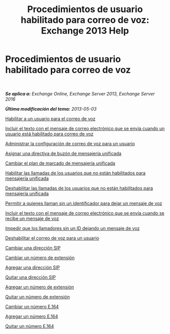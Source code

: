 ﻿---
title: 'Procedimientos de usuario habilitado para correo de voz: Exchange 2013 Help'
TOCTitle: Procedimientos de usuario habilitado para correo de voz
ms:assetid: 57633cf1-9ed9-43ae-a2a8-965431b0a779
ms:mtpsurl: https://technet.microsoft.com/es-es/library/JJ835776(v=EXCHG.150)
ms:contentKeyID: 50556780
ms.date: 05/22/2018
mtps_version: v=EXCHG.150
ms.translationtype: MT
---

# Procedimientos de usuario habilitado para correo de voz

 

_**Se aplica a:** Exchange Online, Exchange Server 2013, Exchange Server 2016_

_**Última modificación del tema:** 2013-05-03_

[Habilitar a un usuario para el correo de voz](enable-a-user-for-voice-mail-exchange-2013-help.md)

[Incluir el texto con el mensaje de correo electrónico que se envía cuando un usuario está habilitado para correo de voz](include-text-with-the-email-message-sent-when-a-user-is-enabled-for-voice-mail-exchange-2013-help.md)

[Administrar la configuración de correo de voz para un usuario](manage-voice-mail-settings-for-a-user-exchange-2013-help.md)

[Asignar una directiva de buzón de mensajería unificada](assign-a-um-mailbox-policy-exchange-2013-help.md)

[Cambiar el plan de marcado de mensajería unificada](change-the-um-dial-plan-exchange-2013-help.md)

[Habilitar las llamadas de los usuarios que no están habilitados para mensajería unificada](enable-calls-from-users-who-aren-t-um-enabled-exchange-2013-help.md)

[Deshabilitar las llamadas de los usuarios que no están habilitados para mensajería unificada](disable-calls-from-users-who-aren-t-um-enabled-exchange-2013-help.md)

[Permitir a quienes llaman sin un identificador para dejar un mensaje de voz](allow-callers-without-a-caller-id-to-leave-a-voice-message-exchange-2013-help.md)

[Incluir el texto con el mensaje de correo electrónico que se envía cuando se recibe un mensaje de voz](include-text-with-the-email-message-sent-when-a-voice-message-is-received-exchange-2013-help.md)

[Impedir que los llamadores sin un ID dejando un mensaje de voz](prevent-callers-without-a-caller-id-from-leaving-a-voice-message-exchange-2013-help.md)

[Deshabilitar el correo de voz para un usuario](disable-voice-mail-for-a-user-exchange-2013-help.md)

[Cambiar una dirección SIP](change-a-sip-address-exchange-2013-help.md)

[Cambiar un número de extensión](change-an-extension-number-exchange-2013-help.md)

[Agregar una dirección SIP](add-a-sip-address-exchange-2013-help.md)

[Quitar una dirección SIP](remove-a-sip-address-exchange-2013-help.md)

[Agregar un número de extensión](add-an-extension-number-exchange-2013-help.md)

[Quitar un número de extensión](remove-an-extension-number-exchange-2013-help.md)

[Cambiar un número E.164](change-an-e-164-number-exchange-2013-help.md)

[Agregar un número E.164](add-an-e-164-number-exchange-2013-help.md)

[Quitar un número E.164](remove-an-e-164-number-exchange-2013-help.md)


